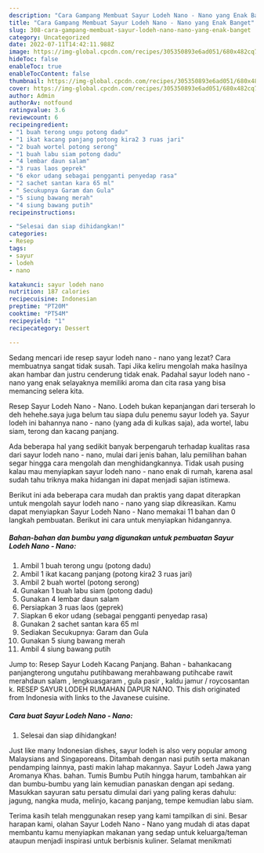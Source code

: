 ```yaml
---
description: "Cara Gampang Membuat Sayur Lodeh Nano - Nano yang Enak Banget"
title: "Cara Gampang Membuat Sayur Lodeh Nano - Nano yang Enak Banget"
slug: 308-cara-gampang-membuat-sayur-lodeh-nano-nano-yang-enak-banget
category: Uncategorized
date: 2022-07-11T14:42:11.988Z
image: https://img-global.cpcdn.com/recipes/305350893e6ad051/680x482cq70/sayur-lodeh-nano-nano-foto-resep-utama.jpg
hideToc: false
enableToc: true
enableTocContent: false
thumbnail: https://img-global.cpcdn.com/recipes/305350893e6ad051/680x482cq70/sayur-lodeh-nano-nano-foto-resep-utama.jpg
cover: https://img-global.cpcdn.com/recipes/305350893e6ad051/680x482cq70/sayur-lodeh-nano-nano-foto-resep-utama.jpg
author: Admin
authorAv: notfound
ratingvalue: 3.6
reviewcount: 6
recipeingredient:
- "1 buah terong ungu potong dadu"
- "1 ikat kacang panjang potong kira2 3 ruas jari"
- "2 buah wortel potong serong"
- "1 buah labu siam potong dadu"
- "4 lembar daun salam"
- "3 ruas laos geprek"
- "6 ekor udang sebagai pengganti penyedap rasa"
- "2 sachet santan kara 65 ml"
- " Secukupnya Garam dan Gula"
- "5 siung bawang merah"
- "4 siung bawang putih"
recipeinstructions:

- "Selesai dan siap dihidangkan!"
categories:
- Resep
tags:
- sayur
- lodeh
- nano

katakunci: sayur lodeh nano 
nutrition: 187 calories
recipecuisine: Indonesian
preptime: "PT20M"
cooktime: "PT54M"
recipeyield: "1"
recipecategory: Dessert

---
```



Sedang mencari ide resep sayur lodeh nano - nano yang lezat? Cara membuatnya sangat tidak susah. Tapi Jika keliru mengolah maka hasilnya akan hambar dan justru cenderung tidak enak. Padahal sayur lodeh nano - nano yang enak selayaknya memiliki aroma dan cita rasa yang bisa memancing selera kita.


Resep Sayur Lodeh Nano - Nano. Lodeh bukan kepanjangan dari terserah lo deh hehehe.saya juga belum tau siapa dulu penemu sayur lodeh ya. Sayur lodeh ini bahannya nano - nano (yang ada di kulkas saja), ada wortel, labu siam, terong dan kacang panjang.

Ada beberapa hal yang sedikit banyak berpengaruh terhadap kualitas rasa dari sayur lodeh nano - nano, mulai dari jenis bahan, lalu pemilihan bahan segar hingga cara mengolah dan menghidangkannya. Tidak usah pusing kalau mau menyiapkan sayur lodeh nano - nano enak di rumah, karena asal sudah tahu triknya maka hidangan ini dapat menjadi sajian istimewa.


Berikut ini ada beberapa cara mudah dan praktis yang dapat diterapkan untuk mengolah sayur lodeh nano - nano yang siap dikreasikan. Kamu dapat menyiapkan Sayur Lodeh Nano - Nano memakai 11 bahan dan 0 langkah pembuatan. Berikut ini cara untuk menyiapkan hidangannya.

<!--inarticleads1-->

##### Bahan-bahan dan bumbu yang digunakan untuk pembuatan Sayur Lodeh Nano - Nano:

1. Ambil 1 buah terong ungu (potong dadu)
1. Ambil 1 ikat kacang panjang (potong kira2 3 ruas jari)
1. Ambil 2 buah wortel (potong serong)
1. Gunakan 1 buah labu siam (potong dadu)
1. Gunakan 4 lembar daun salam
1. Persiapkan 3 ruas laos (geprek)
1. Siapkan 6 ekor udang (sebagai pengganti penyedap rasa)
1. Gunakan 2 sachet santan kara 65 ml
1. Sediakan  Secukupnya: Garam dan Gula
1. Gunakan 5 siung bawang merah
1. Ambil 4 siung bawang putih


Jump to: Resep Sayur Lodeh Kacang Panjang. Bahan - bahankacang panjangterong ungutahu putihbawang merahbawang putihcabe rawit merahdaun salam , lengkuasgaram , gula pasir , kaldu jamur / roycosantan k. RESEP SAYUR LODEH RUMAHAN DAPUR NANO. This dish originated from Indonesia with links to the Javanese cuisine. 

<!--inarticleads2-->

##### Cara buat Sayur Lodeh Nano - Nano:


1. Selesai dan siap dihidangkan!

Just like many Indonesian dishes, sayur lodeh is also very popular among Malaysians and Singaporeans. Ditambah dengan nasi putih serta makanan pendamping lainnya, pasti makin lahap makannya. Sayur Lodeh Jawa yang Aromanya Khas. bahan. Tumis Bumbu Putih hingga harum, tambahkan air dan bumbu-bumbu yang lain kemudian panaskan dengan api sedang. Masukkan sayuran satu persatu dimulai dari yang paling keras dahulu: jagung, nangka muda, melinjo, kacang panjang, tempe kemudian labu siam. 

Terima kasih telah menggunakan resep yang kami tampilkan di sini. Besar harapan kami, olahan Sayur Lodeh Nano - Nano yang mudah di atas dapat membantu kamu menyiapkan makanan yang sedap untuk keluarga/teman ataupun menjadi inspirasi untuk berbisnis kuliner. Selamat menikmati
